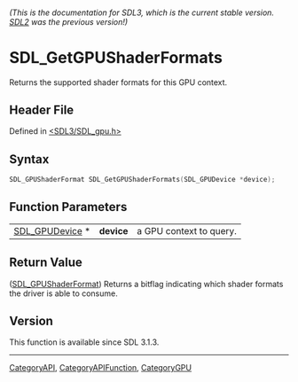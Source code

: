 ###### (This is the documentation for SDL3, which is the current stable version. [SDL2](https://wiki.libsdl.org/SDL2/) was the previous version!)
# SDL_GetGPUShaderFormats

Returns the supported shader formats for this GPU context.

## Header File

Defined in [<SDL3/SDL_gpu.h>](https://github.com/libsdl-org/SDL/blob/main/include/SDL3/SDL_gpu.h)

## Syntax

```c
SDL_GPUShaderFormat SDL_GetGPUShaderFormats(SDL_GPUDevice *device);
```

## Function Parameters

|                                  |            |                         |
| -------------------------------- | ---------- | ----------------------- |
| [SDL_GPUDevice](SDL_GPUDevice) * | **device** | a GPU context to query. |

## Return Value

([SDL_GPUShaderFormat](SDL_GPUShaderFormat)) Returns a bitflag indicating
which shader formats the driver is able to consume.

## Version

This function is available since SDL 3.1.3.

----
[CategoryAPI](CategoryAPI), [CategoryAPIFunction](CategoryAPIFunction), [CategoryGPU](CategoryGPU)

